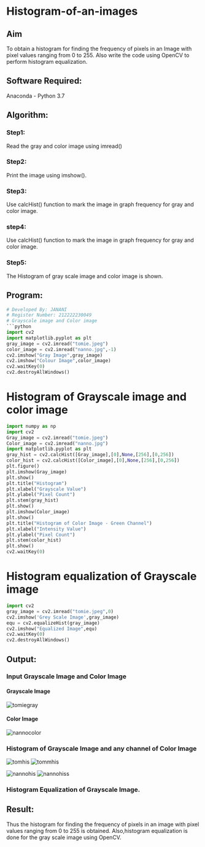 # Histogram-of-an-images
## Aim
To obtain a histogram for finding the frequency of pixels in an Image with pixel values ranging from 0 to 255. Also write the code using OpenCV to perform histogram equalization.

## Software Required:
Anaconda - Python 3.7

## Algorithm:
### Step1:
Read the gray and color image using imread()

### Step2:
Print the image using imshow().



### Step3:
Use calcHist() function to mark the image in graph frequency for gray and color image.

### step4:
Use calcHist() function to mark the image in graph frequency for gray and color image.

### Step5:
The Histogram of gray scale image and color image is shown.


## Program:
```python
# Developed By: JANANI
# Register Number: 212222230049
# Grayscale image and Color image
```python
import cv2
import matplotlib.pyplot as plt
gray_image = cv2.imread("tomie.jpeg")
color_image = cv2.imread("nanno.jpg",-1)
cv2.imshow("Gray Image",gray_image)
cv2.imshow("Colour Image",color_image)
cv2.waitKey(0)
cv2.destroyAllWindows()

```
# Histogram of Grayscale image and color image
```python
import numpy as np
import cv2
Gray_image = cv2.imread("tomie.jpeg")
Color_image = cv2.imread("nanno.jpg")
import matplotlib.pyplot as plt
gray_hist = cv2.calcHist([Gray_image],[0],None,[256],[0,256])
color_hist = cv2.calcHist([Color_image],[0],None,[256],[0,256])
plt.figure()
plt.imshow(Gray_image)
plt.show()
plt.title("Histogram")
plt.xlabel("Grayscale Value")
plt.ylabel("Pixel Count")
plt.stem(gray_hist)
plt.show()
plt.imshow(Color_image)
plt.show()
plt.title("Histogram of Color Image - Green Channel")
plt.xlabel("Intensity Value")
plt.ylabel("Pixel Count")
plt.stem(color_hist)
plt.show()
cv2.waitKey(0)
```
# Histogram equalization of Grayscale image
```python
import cv2
gray_image = cv2.imread("tomie.jpeg",0)
cv2.imshow('Grey Scale Image',gray_image)
equ = cv2.equalizeHist(gray_image)
cv2.imshow("Equalized Image",equ)
cv2.waitKey(0)
cv2.destroyAllWindows()
```

## Output:
### Input Grayscale Image and Color Image

#### Grayscale Image
![tomiegray](https://github.com/JananiSoundararajan/Histogram-of-an-images/assets/119477549/312c0fb2-e04c-4fef-bdf5-51842a114b29)

#### Color Image
![nannocolor](https://github.com/JananiSoundararajan/Histogram-of-an-images/assets/119477549/a28f0ffa-1dfe-483b-9e08-00341e2e5894)


### Histogram of Grayscale Image and any channel of Color Image
![tomhis](https://github.com/JananiSoundararajan/Histogram-of-an-images/assets/119477549/ab330df5-d7ba-41c2-8c8c-5ada14d77651)
![tommhis](https://github.com/JananiSoundararajan/Histogram-of-an-images/assets/119477549/3e79db06-ede8-4fb6-8d5a-84e2c800eeb6)

![nannohis](https://github.com/JananiSoundararajan/Histogram-of-an-images/assets/119477549/8aac6865-8719-40c1-aa33-fa28500103dc)
![nannohiss](https://github.com/JananiSoundararajan/Histogram-of-an-images/assets/119477549/289b94d4-b900-43d9-b1e0-a7ef2ec3db53)


### Histogram Equalization of Grayscale Image.




## Result: 
Thus the histogram for finding the frequency of pixels in an image with pixel values ranging from 0 to 255 is obtained. Also,histogram equalization is done for the gray scale image using OpenCV.
